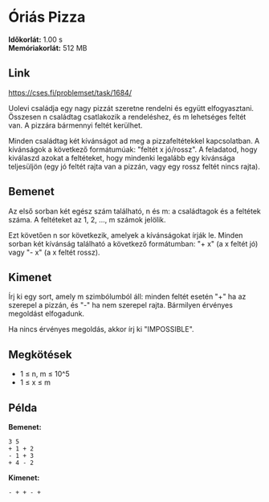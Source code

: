 
# Óriás Pizza

**Időkorlát:** 1.00 s  
**Memóriakorlát:** 512 MB

## Link
https://cses.fi/problemset/task/1684/


Uolevi családja egy nagy pizzát szeretne rendelni és együtt elfogyasztani. Összesen n családtag csatlakozik a rendeléshez, és m lehetséges feltét van. A pizzára bármennyi feltét kerülhet.

Minden családtag két kívánságot ad meg a pizzafeltétekkel kapcsolatban. A kívánságok a következő formátumúak: "feltét x jó/rossz". A feladatod, hogy kiválaszd azokat a feltéteket, hogy mindenki legalább egy kívánsága teljesüljön (egy jó feltét rajta van a pizzán, vagy egy rossz feltét nincs rajta).

## Bemenet

Az első sorban két egész szám található, n és m: a családtagok és a feltétek száma. A feltéteket az 1, 2, ..., m számok jelölik.

Ezt követően n sor következik, amelyek a kívánságokat írják le. Minden sorban két kívánság található a következő formátumban: "+ x" (a x feltét jó) vagy "- x" (a x feltét rossz).

## Kimenet

Írj ki egy sort, amely m szimbólumból áll: minden feltét esetén "+" ha az szerepel a pizzán, és "-" ha nem szerepel rajta. Bármilyen érvényes megoldást elfogadunk.

Ha nincs érvényes megoldás, akkor írj ki "IMPOSSIBLE".

## Megkötések

- 1 ≤ n, m ≤ 10^5
- 1 ≤ x ≤ m

## Példa

**Bemenet:**
```
3 5
+ 1 + 2
- 1 + 3
+ 4 - 2
```

**Kimenet:**
```
- + + - +
```
